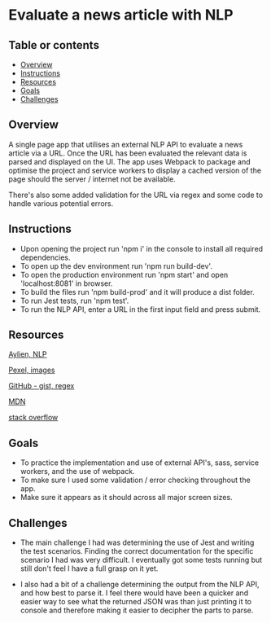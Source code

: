 # Evaluate a news article with NLP

## Table or contents

* [Overview](#overview)
* [Instructions](#instructions)
* [Resources](#resources)
* [Goals](#goals)
* [Challenges](#challenges)

## Overview

A single page app that utilises an external NLP API to evaluate a news article via a URL.
Once the URL has been evaluated the relevant data is parsed and displayed on the UI. The 
app uses Webpack to package and optimise the project and service workers to display a 
cached version of the page should the server / internet not be available.

There's also some added validation for the URL via regex and some code to handle various 
potential errors.

## Instructions

* Upon opening the project run 'npm i' in the console to install all required dependencies.
* To open up the dev environment run 'npm run build-dev'.
* To open the production environment run 'npm start' and open 'localhost:8081' in browser.
* To build the files run 'npm build-prod' and it will produce a dist folder.
* To run Jest tests, run 'npm test'.
* To run the NLP API, enter a URL in the first input field and press submit.

## Resources

[Aylien, NLP](https://aylien.com/)

[Pexel, images](https://www.pexels.com/)

[GitHub - gist, regex](https://gist.github.com/rodneyrehm/8013067)

[MDN](https://developer.mozilla.org/en-US/)

[stack overflow](https://stackoverflow.com/)

## Goals

- To practice the implementation and use of external API's, sass, service workers, and the use of webpack.
- To make sure I used some validation / error checking throughout the app.
- Make sure it appears as it should across all major screen sizes.

## Challenges

- The main challenge I had was determining the use of Jest and writing the test scenarios. 
Finding the correct documentation for the specific scenario I had was very difficult. I eventually
got some tests running but still don't feel I have a full grasp on it yet.

- I also had a bit of a challenge determining the output from the NLP API, and how best to parse it. 
I feel there would have been a quicker and easier way to see what the returned JSON was than just printing 
it to console and therefore making it easier to decipher the parts to parse.